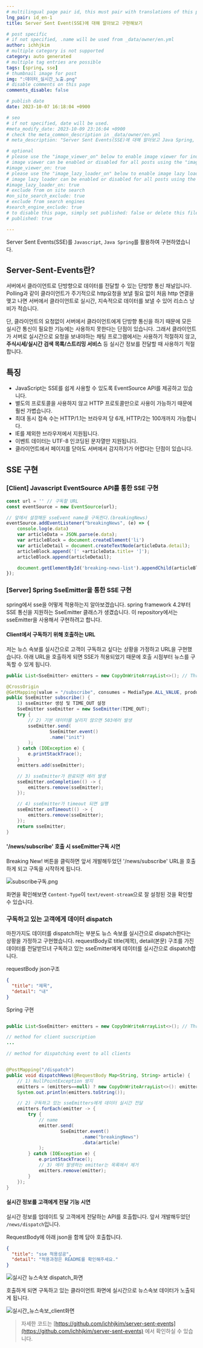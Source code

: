 ```yaml
---
# multilingual page pair id, this must pair with translations of this page. (This name must be unique)
lng_pair: id_en-1
title: Server Sent Event(SSE)에 대해 알아보고 구현해보기

# post specific
# if not specified, .name will be used from _data/owner/en.yml
author: ichhjkim
# multiple category is not supported
category: auto generated
# multiple tag entries are possible
tags: [spring, sse]
# thumbnail image for post
img: ":데이터_실시간_노출.png"
# disable comments on this page
comments_disable: false

# publish date
date: 2023-10-07 16:18:04 +0900

# seo
# if not specified, date will be used.
#meta_modify_date: 2023-10-09 23:16:04 +0900
# check the meta_common_description in _data/owner/en.yml
# meta_description: "Server Sent Events(SSE)에 대해 알아보고 Java Spring, Javascript으로 구현해보는 게시글입니다."

# optional
# please use the "image_viewer_on" below to enable image viewer for individual pages or posts (_posts/ or en/_posts folders).
# image viewer can be enabled or disabled for all posts using the "image_viewer_posts: true" setting in _data/conf/main.yml.
#image_viewer_on: true
# please use the "image_lazy_loader_on" below to enable image lazy loader for individual pages or posts (_posts/ or en/_posts folders).
# image lazy loader can be enabled or disabled for all posts using the "image_lazy_loader_posts: true" setting in _data/conf/main.yml.
#image_lazy_loader_on: true
# exclude from on site search
#on_site_search_exclude: true
# exclude from search engines
#search_engine_exclude: true
# to disable this page, simply set published: false or delete this file
# published: true

---
```


<!-- outline-start -->

Server Sent Events(SSE)를 `Javascript`, `Java Spring`를 활용하여 구현하였습니다.

## Server-Sent-Events란?

서버에서 클라이언트로 단방향으로 데이터를 전달할 수 있는 단방향 통신 채널입니다.
Polling과 같이 클라이언트가 주기적으로 http요청을 보낼 필요 없이 처음 http 연결을 맺고 나면 서버에서 클라이언트로 실시간, 지속적으로 데이터를 보낼 수 있어 리소스 낭비가 적습니다.

단, 클라이언트의 요청없이 서버에서 클라이언트에게 단방향 통신을 하기 때문에 모든 실시간 통신이 필요한 기능에는 사용하지 못한다는 단점이 있습니다.
그래서 클라이언트가 서버로 실시간으로 요청을 보내야하는 채팅 프로그램에서는 사용하기 적절하지 않고, **주식시세/실시간 검색 목록/스트리밍 서비스** 등 실시간 정보를 전달할 때 사용하기 적절합니다.

## 특징
- JavaScript는 SSE를 쉽게 사용할 수 있도록 EventSource API를 제공하고 있습니다.
- 별도의 프로토콜을 사용하지 않고 HTTP 프로토콜만으로 사용이 가능하기 때문에 훨씬 가볍습니다.
- 최대 동시 접속 수는 HTTP/1.1는 브라우저 당 6개, HTTP/2는 100개까지 가능합니다.
- IE를 제외한 브라우저에서 지원됩니다.
- 이벤트 데이터는 UTF-8 인코딩된 문자열만 지원됩니다.
- 클라이언트에서 페이지를 닫아도 서버에서 감지하기가 어렵다는 단점이 있습니다.

## SSE 구현

### [Client] Javascript EventSource API를 통한 SSE 구현

```javascript
const url = '' // 구독할 URL
const eventSource = new EventSource(url);

// 앞에서 설정해둔 sseEvent name을 구독한다.(breakingNews)
eventSource.addEventListener("breakingNews", (e) => {
    console.log(e.data)
    var articleData = JSON.parse(e.data);
    var articleBlock = document.createElement('li')
    var articleDetail = document.createTextNode(articleData.detail);
    articleBlock.append('[' +articleData.title+ ']');
    articleBlock.append(articleDetail);

    document.getElementById('breaking-news-list').appendChild(articleBlock);
});

```

### [Server] Spring SseEmitter을 통한 SSE 구현
spring에서 sse을 어떻게 적용하는지 알아보겠습니다.
spring framework 4.2부터 SSE 통신을 지원하는 SseEmitter 클래스가 생겼습니다.
이 repository에서는 sseEmitter을 사용해서 구현하려고 합니다.

#### Client에서 구독하기 위해 호출하는 URL

저는 뉴스 속보를 실시간으로 고객이 구독하고 싶다는 상황을 가정하고 URL을 구현했습니다.
아래 URL을 호출하게 되면 SSE가 적용되었기 때문에 호출 시점부터 뉴스를 구독할 수 있게 됩니다.


```java
public List<SseEmitter> emitters = new CopyOnWriteArrayList<>(); // Thread Safe

@CrossOrigin
@GetMapping(value = "/subscribe", consumes = MediaType.ALL_VALUE, produces = MediaType.TEXT_EVENT_STREAM_VALUE)
public SseEmitter subscribe() {
    1) sseEmitter 생성 및 TIME_OUT 설정
    SseEmitter sseEmitter = new SseEmitter(TIME_OUT);
    try {
        // 2) 기본 데이터를 날리지 않으면 503에러 발생
        sseEmitter.send(
                SseEmitter.event()
                .name("init")
        );
    } catch (IOException e) {
        e.printStackTrace();
    }
    emitters.add(sseEmitter);

    // 3) sseEmitter가 완료되면 에러 발생
    sseEmitter.onCompletion(() -> {
        emitters.remove(sseEmitter);
    });

    // 4) sseEmitter가 timeout 되면 실행
    sseEmitter.onTimeout(() -> {
        emitters.remove(sseEmitter);
    });
    return sseEmitter;
}
```

#### '/news/subscribe' 호출 시 sseEmitter구독 시연

Breaking New! 버튼을 클릭하면 앞서 개발해두었던  '/news/subscribe' URL을 호출 하게 되고
구독을 시작하게 됩니다.

![subscribe구독.png](../assets/img/posts/subscribe구독.png)

화면을 확인해보면 `Content-Type`이 `text/event-stream`으로 잘 설정된 것을 확인할 수 있습니다.

### 구독하고 있는 고객에게 데이터 dispatch

마찬가지도 데이터를 dispatch하는 부분도 뉴스 속보를 실시간으로 dispatch한다는 상황을 가정하고 구현했습니다.
requestBody로 title(제목), detail(본문) 구조를 가진 데이터를 전달받므녀
구독하고 있는 sseEmitter에게 데이터를 실시간으로 dispatch합니다.

requestBody json구조

```json
{
  "title": "제목",
  "detail": "내"
}
```

Spring 구현

```java

public List<SseEmitter> emitters = new CopyOnWriteArrayList<>(); // Thread Safe

// method for client sucscription
...

// method for dispatching event to all clients


@PostMapping("/dispatch")
public void dispatchNews(@RequestBody Map<String, String> article) {
    // 1) NullPointException 방지
    emitters = (emitters==null) ? new CopyOnWriteArrayList<>(): emitters;
    System.out.println(emitters.toString());

    // 2) 구독하고 있는 sseEmitters에게 데이터 실시간 전달
    emitters.forEach(emitter -> {
        try {
            // name
            emitter.send(
                    SseEmitter.event()
                            .name("breakingNews")
                            .data(article)
            );
        } catch (IOException e) {
            e.printStackTrace();
            // 3) 에러 발생하는 emitter는 목록에서 제거
            emitters.remove(emitter);
        }
    });
}

```
#### 실시간 정보를 고객에게 전달 기능 시연

실시간 정보를 업데이트 및 고객에게 전달하는 API를 호출합니다.
앞서 개발해두었던 `/news/dispatch`입니다.

RequestBody에 아래 json을 함께 담아 호출합니다.

```json
{
  "title": "sse 적용성공",
  "detail": "적용과정은 README를 확인해주세요."
}

```

![실시간 뉴스속보 dispatch_화면](../assets/img/posts/데이터_dispatch.png)

호출하게 되면 구독하고 있는 클라이언트 화면에 실시간으로 뉴스속보 데이터가 노출되게 됩니다.

![실시간_뉴스속보_client화면](../assets/img/posts/데이터_실시간_노출.png)


> 자세한 코드는 [https://github.com/ichhjkim/server-sent-events](https://github.com/ichhjkim/server-sent-events)
> 에서 확인하실 수 있습니다.
>
<!-- outline-end -->
